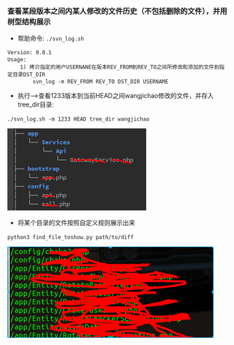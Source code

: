 ### 查看某段版本之间内某人修改的文件历史（不包括删除的文件），并用树型结构展示

- 帮助命令: `./svn_log.sh`
```shell
Version: 0.0.1
Usage:
    1) 拷贝指定的用户USERNANE在版本REV_FROM到REV_TO之间所修改和添加的文件到指定目录DST_DIR
        svn_log -m REV_FROM REV_TO DST_DIR USERNAME
```

- 执行-->查看1233版本到当前HEAD之间wangjichao修改的文件，并存入tree_dir目录:

`./svn_log.sh -m 1233 HEAD tree_dir wangjichao`

![image](https://github.com/wjcgithub/myshell/blob/master/tools/svn/img/diff.png)


- 将某个目录的文件按照自定义规则展示出来

`python3 find_file_toshow.py path/to/diff`

![image](https://github.com/wjcgithub/myshell/blob/master/tools/svn/img/svn.png)


